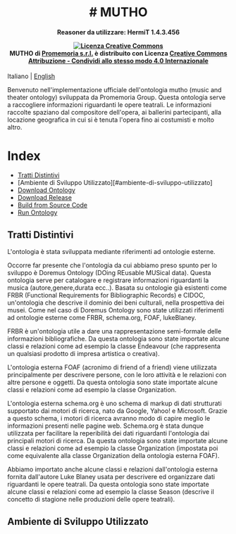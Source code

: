 <h1 align="center"># MUTHO</h1>
<h4 align="center">Reasoner da utilizzare: HermiT 1.4.3.456 
  
   <a rel="license" href="http://creativecommons.org/licenses/by-sa/4.0/"><img alt="Licenza Creative Commons" style="border-width:0" src="https://i.creativecommons.org/l/by-sa/4.0/88x31.png" /></a><br /><span xmlns:dct="http://purl.org/dc/terms/" href="http://purl.org/dc/dcmitype/Text" property="dct:title" rel="dct:type">MUTHO</span> di <a xmlns:cc="http://creativecommons.org/ns#" href="https://github.com/pro-memoria/mutho" property="cc:attributionName" rel="cc:attributionURL">Promemoria s.r.l.</a> è distribuito con Licenza <a rel="license" href="http://creativecommons.org/licenses/by-sa/4.0/">Creative Commons Attribuzione - Condividi allo stesso modo 4.0 Internazionale</a>
</h4>


Italiano | [English](README_EN.md)

Benvenuto nell'implementazione ufficiale dell'ontologia mutho (music and theater ontology) sviluppata da Promemoria Group.
Questa ontologia serve a raccogliere informazioni riguardanti le opere teatrali.
Le informazioni raccolte spaziano dal compositore dell'opera, ai ballerini partecipanti, alla locazione geografica in cui si è tenuta l'opera fino ai costumisti e molto altro.

# Index
- [Tratti Distintivi](#tratti-distintivi)
- [Ambiente di Sviluppo Utilizzato][#ambiente-di-sviluppo-utilizzato]
- [Download Ontology](#download-ontology)
- [Download Release](#download-release)
- [Build from Source Code](#build-from-source-code)
- [Run Ontology](#run-ontology)

## Tratti Distintivi

L'ontologia è stata sviluppata mediante riferimenti ad ontologie esterne.

Occorre far presente che l'ontologia da cui abbiamo preso spunto per lo sviluppo è Doremus Ontology  (DOing REusable MUSical data).
Questa ontologia serve per catalogare e registrare informazioni riguardanti la musica (autore,genere,durata ecc..).
Basata su ontologie già esistenti come FRBR (Functional Requirements for Bibliographic Records) e CIDOC, un'ontologia che descrive il dominio dei beni culturali, nella prospettiva dei musei.
Come nel caso di Doremus Ontology sono state utilizzati riferimenti ad ontologie esterne come FRBR, schema.org, FOAF, lukeBlaney.

FRBR è un'ontologia utile a dare una rappresentazione semi-formale delle informazioni bibliografiche.
Da questa ontologia sono state importate alcune classi e relazioni come ad esempio la classe Endeavour (che rappresenta un qualsiasi prodotto di impresa artistica o creativa).

L'ontologia esterna FOAF (acronimo di friend of a friend) viene utilizzata principalmente per descrivere persone, con le loro attività e le relazioni con altre persone e oggetti.
Da questa ontologia sono state importate alcune classi e relazioni come ad esempio la classe Organization.

L'ontologia esterna schema.org è uno schema di markup di dati strutturati supportato dai motori di ricerca, nato da Google, Yahoo! e Microsoft. Grazie a questo schema, i motori di ricerca avranno modo di capire meglio le informazioni presenti nelle pagine web.
Schema.org è stata dunque utilizzata per facilitare la reperibilità dei dati riguardanti l'ontologia dai principali motori di ricerca.
Da questa ontologia sono state importate alcune classi e relazioni come ad esempio la classe Organization (impostata poi come equivalente alla classe Organization della ontologia esterna FOAF).

Abbiamo importato anche alcune classi e relazioni dall'ontologia esterna fornita dall'autore Luke Blaney usata per descrivere ed organizzare dati riguardanti le opere teatrali.
Da questa ontologia sono state importate alcune classi e relazioni come ad esempio la classe Season (descrive il concetto di stagione nelle produzioni delle opere teatrali).

## Ambiente di Sviluppo Utilizzato
